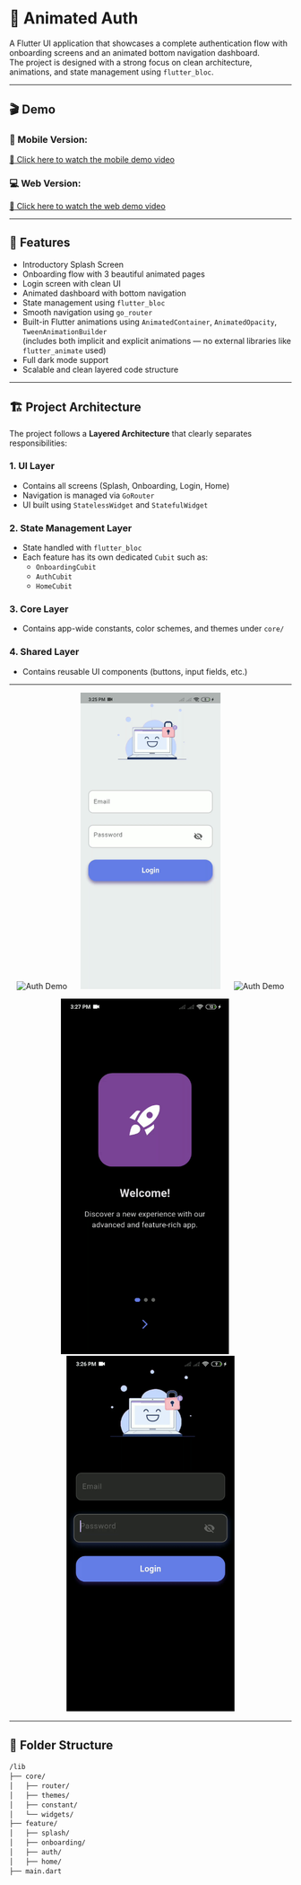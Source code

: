 # 🔐 Animated Auth 

A Flutter UI application that showcases a complete authentication flow with onboarding screens and an animated bottom navigation dashboard.  
The project is designed with a strong focus on clean architecture, animations, and state management using `flutter_bloc`.

---

## 🎬 Demo

### 📱 Mobile Version:
[🔗 Click here to watch the mobile demo video](https://drive.google.com/file/d/13DI712MnUke_Vi4YQ3Cl3WejQNo3Xp_x/view?usp=sharing)

### 💻 Web Version:
[🔗 Click here to watch the web demo video](https://drive.google.com/file/d/1ELcgE2lDgm6aJY8J_EjAw-emTOa1FW_i/view?usp=sharing)

---

## 🧩 Features

- Introductory Splash Screen
- Onboarding flow with 3 beautiful animated pages
- Login screen with clean UI
- Animated dashboard with bottom navigation
- State management using `flutter_bloc`
- Smooth navigation using `go_router`
- Built-in Flutter animations using `AnimatedContainer`, `AnimatedOpacity`, `TweenAnimationBuilder`  
  (includes both implicit and explicit animations — no external libraries like `flutter_animate` used)
- Full dark mode support
- Scalable and clean layered code structure

---

## 🏗️ Project Architecture

The project follows a **Layered Architecture** that clearly separates responsibilities:

### 1. UI Layer
- Contains all screens (Splash, Onboarding, Login, Home)
- Navigation is managed via `GoRouter`
- UI built using `StatelessWidget` and `StatefulWidget`

### 2. State Management Layer
- State handled with `flutter_bloc`
- Each feature has its own dedicated `Cubit` such as:
  - `OnboardingCubit`
  - `AuthCubit`
  - `HomeCubit`

### 3. Core Layer
- Contains app-wide constants, color schemes, and themes under `core/`

### 4. Shared Layer
- Contains reusable UI components (buttons, input fields, etc.)

---

<p align="center">
  <img src="https://github.com/ahmedgfouad/Animated-Auth/blob/main/5.gif?raw=true" width="250" alt="Auth Demo" style="margin-right: 20px;" />
  <img src="https://github.com/ahmedgfouad/Animated-Auth/blob/main/1.gif?raw=true" width="250" alt="Auth Demo" style="margin-right: 20px;" />
  <img src="https://github.com/ahmedgfouad/Animated-Auth/blob/main/2.gif?raw=true" width="250" alt="Auth Demo" />
</p>

<p align="center">
  <img src="https://github.com/ahmedgfouad/Animated-Auth/blob/main/4.gif?raw=true" width="300" alt="Auth Demo" style="margin-right: 20px;" />
  <img src="https://github.com/ahmedgfouad/Animated-Auth/blob/main/3.gif?raw=true" width="300" alt="Auth Demo" />
</p>

---

## 📁 Folder Structure

```bash
/lib
├── core/
│   ├── router/          
│   ├── themes/           
│   ├── constant/         
│   └── widgets/        
├── feature/
│   ├── splash/           
│   ├── onboarding/ 
│   ├── auth/           
│   ├── home/            
├── main.dart       
